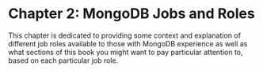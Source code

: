 # Chapter 2: MongoDB Jobs and Roles

This chapter is dedicated to providing some context and explanation of different job roles available to those with MongoDB experience as well as what sections of this book you might want to pay particular attention to, based on each particular job role.

